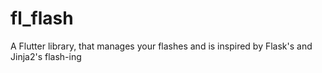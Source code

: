 # fl_flash
A Flutter library, that manages your flashes and is inspired by Flask's and Jinja2's flash-ing
